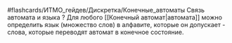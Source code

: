 #flashcards/ИТМО_гейдев/Дискретка/Конечные_автоматы
Связь автомата и языка
?
Для любого [[Конечный автомат|автомата]] можно определить язык (множество слов) в алфавите, которые он допускает - слова, которые переводят автомат в конечное состояние.
